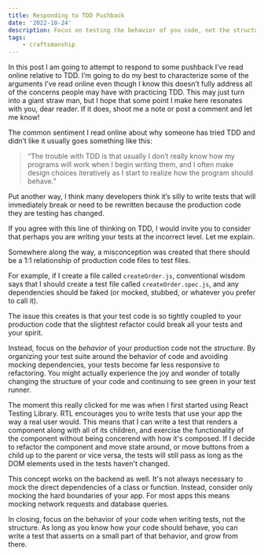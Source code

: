 ```yaml
---
title: Responding to TDD Pushback
date: '2022-10-24'
description: Focus on testing the behavior of you code, not the structure
tags:
    - craftsmanship
---
```


In this post I am going to attempt to respond to some pushback I’ve read online relative to TDD. I’m going to do my best to characterize some of the arguments I’ve read online even though I know this doesn’t fully address all of the concerns people may have with practicing TDD. This may just turn into a giant straw man, but I hope that some point I make here resonates with you, dear reader. If it does, shoot me a note or post a comment and let me know!

The common sentiment I read online about why someone has tried TDD and didn’t like it usually goes something like this:

> “The trouble with TDD is that usually I don’t really know how my programs will work when I begin writing them, and I often make design choices iteratively as I start to realize how the program should behave.”

Put another way, I think many developers think it’s silly to write tests that will immediately break or need to be rewritten because the production code they are testing has changed.

If you agree with this line of thinking on TDD, I would invite you to consider that perhaps you are writing your tests at the incorrect level. Let me explain.

Somewhere along the way, a misconception was created that there should be a 1:1 relationship of production code files to test files. 

For example, if I create a file called `createOrder.js`, conventional wisdom says that I should create a test file called `createOrder.spec.js`, and any dependencies should be faked (or mocked, stubbed, or whatever you prefer to call it).

The issue this creates is that your test code is so tightly coupled to your production code that the slightest refactor could break all your tests and your spirit.

Instead, focus on the _behavior_ of your production code not the _structure_. By organizing your test suite around the behavior of code and avoiding mocking dependencies, your tests become far less responsive to refactoring. You might actually experience the joy and wonder of totally changing the structure of your code and continuing to see green in your test runner.

The moment this really clicked for me was when I first started using React Testing Library. RTL encourages you to write tests that use your app the way a real user would. This means that I can write a test that renders a component along with all of its children, and exercise the functionality of the component without being concerend with how it's composed. If I decide to refactor the component and move state around, or move buttons from a child up to the parent or vice versa, the tests will still pass as long as the DOM elements used in the tests haven't changed.

This concept works on the backend as well. It's not always necessary to mock the direct dependencies of a class or function. Instead, consider only mocking the hard boundaries of your app. For most apps this means mocking network requests and database queries.

In closing, focus on the behavior of your code when writing tests, not the structure. As long as you know how your code should behave, you can write a test that asserts on a small part of that behavior, and grow from there.
